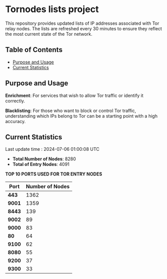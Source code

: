 # Tornodes lists project

This repository provides updated lists of IP addresses associated with Tor relay nodes. The lists are refreshed every 30 minutes to ensure they reflect the most current state of the Tor network.

## Table of Contents

- [Purpose and Usage](#purpose-and-usage)
- [Current Statistics](#current-statistics)


## Purpose and Usage

**Enrichment**: For services that wish to allow Tor traffic or identify it correctly.

**Blacklisting**: For those who want to block or control Tor traffic, understanding which IPs belong to Tor can be a starting point with a high accuracy.

## Current Statistics

Last update time : 2024-07-06 01:00:08 UTC

- **Total Number of Nodes**: 8280
- **Total of Entry Nodes**: 4091

**TOP 10 PORTS USED FOR TOR ENTRY NODES**

| **Port** | **Number of Nodes** |
|------|-----------------|
| **443**   | 1362  |
| **9001**   | 1359  |
| **8443**   | 139  |
| **9002**   | 89  |
| **9000**   | 83  |
| **80**   | 64  |
| **9100**   | 62  |
| **8080**   | 55  |
| **9200**   | 37  |
| **9300**   | 33  |

